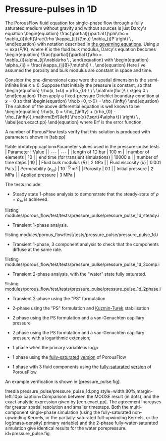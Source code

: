 # Pressure-pulses in 1D

The PorousFlow fluid equation for single-phase flow through a fully saturated medium without
gravity and without sources is just Darcy's equation
\begin{equation}
\frac{\partial}{\partial t}\phi\rho = \nabla_{i}\left(\frac{\rho
  \kappa_{ij}}{\mu} \nabla_{j}P \right) \ ,
\end{equation}
with notation described in [the governing equations](governing_equations.md).  Using $\rho \propto
\exp(P/K)$, where $K$ is the fluid bulk modulus, Darcy's equation
becomes
\begin{equation}
\frac{\partial}{\partial t}\rho = \nabla_{i}\alpha_{ij}\nabla\rho \ ,
\end{equation}
with
\begin{equation}
\alpha_{ij} = \frac{\kappa_{ij}B}{\mu\phi} \ .
\end{equation}
Here I've assumed the porosity and bulk modulus are constant in space
and time.

Consider the one-dimensional case were the spatial dimension is the
semi-infinite line $x\geq 0$.  Suppose that initially the pressure is
constant, so that
\begin{equation}
\rho(x, t=0) = \rho_{0} \ \ \ \mathrm{for }\ \ x\geq 0 \ .
\end{equation}
Then apply a fixed-pressure Dirichlet boundary condition at $x=0$ so
that
\begin{equation}
\rho(x=0, t>0) = \rho_{\infty}
\end{equation}
The solution of the above differential equation is well known to be
\begin{equation}
\rho(x, t) = \rho_{\infty} + (\rho_{0} -
\rho_{\infty})\,\mathrm{Erf}\left( \frac{x}{\sqrt{4\alpha t}} \right) \ ,
\label{eqn.exact.pp}
\end{equation}
where Erf is the error function.

A number of PorousFlow tests verify that this solution is produced with parameters shown in [tab:pp]

!table id=tab:pp caption=Parameter values used in the pressure-pulse tests
| Parameter | Value |
| --- | --- |
| length of 1D bar | 100 m |
| number of elements | 10 |
| end time (for transient simulations) | 10000 s |
| number of time steps | 10 |
| Fluid bulk modulus ($B$) | 2 GPa |
| Fluid viscosity ($\mu$) | 0.001 Pa.s |
| Permeability ($\kappa_{xx}$) | $10^{-15}\,$m$^{2}$ |
| Porosity | 0.1 |
| Initial pressure | 2 MPa |
| Applied pressure | 3 MPa |

The tests include:

- Steady state 1-phase analysis to demonstrate that the steady-state of $\rho = \rho_{\infty}$ is achieved.

!listing modules/porous_flow/test/tests/pressure_pulse/pressure_pulse_1d_steady.i

- Transient 1-phase analysis.

!listing modules/porous_flow/test/tests/pressure_pulse/pressure_pulse_1d.i

- Transient 1-phase, 3 component analysis to check that the components diffuse at the same rate.

!listing modules/porous_flow/test/tests/pressure_pulse/pressure_pulse_1d_3comp.i

- Transient 2-phase analysis, with the "water" state fully saturated.

!listing modules/porous_flow/test/tests/pressure_pulse/pressure_pulse_1d_2phase.i

- Transient 2-phase using the "PS" formulation

- 2-phase using the "PS" formulation and [Kuzmin-Turek](kt.md) stabilisation

- 2 phase using the PS formulation and a van-Genuchten capillary pressure

- 2 phase using the PS formulation and a van-Genuchten capillary pressure with a logarithmic extension;

- 1 phase when the primary variable is $\mathrm{log}\,\rho$

- 1 phase using the [fully-saturated](PorousFlowFullySaturatedDarcyFlow.md) [version](PorousFlowFullySaturatedMassTimeDerivative.md) of PorousFlow

- 1 phase with 3 fluid components using the [fully-saturated](PorousFlowFullySaturatedDarcyFlow.md) [version](PorousFlowFullySaturatedMassTimeDerivative.md) of PorousFlow.

An example verification is shown in [pressure_pulse.fig].

!media pressure_pulse/pressure_pulse_1d.png style=width:80%;margin-left:10px caption=Comparison between the MOOSE result (in dots), and the exact analytic expression given by [eqn.exact.pp].  The agreement increases for greater spatial resolution and smaller timesteps.  Both the multi-component single-phase simulation (using the fully-saturated non-upwinding Kernels, or the partially-saturated full-upwinding Kernels, or the log(mass-density) primary variable) and the 2-phase fully-water-saturated simulation give identical results for the water porepressure. id=pressure_pulse.fig
